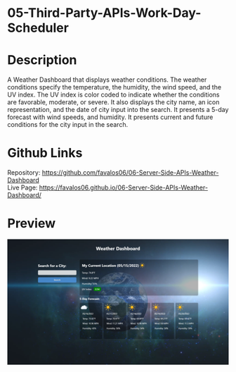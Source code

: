 # 05-Third-Party-APIs-Work-Day-Scheduler

# Description
A Weather Dashboard that displays weather conditions. The weather conditions specify the temperature, the humidity, the wind speed, and the UV index. The UV index is color coded to indicate whether the conditions are favorable, moderate, or severe. It also displays the city name, an icon representation, and the date of city input into the search. It presents a 5-day forecast with wind speeds, and humidity. It presents current and future conditions for the city input in the search. 

# Github Links
Repository: https://github.com/favalos06/06-Server-Side-APIs-Weather-Dashboard
<br/>
Live Page: https://favalos06.github.io/06-Server-Side-APIs-Weather-Dashboard/

# Preview
<p align="center"> <img src="./assets/imgs/screenshot.png"> </p>